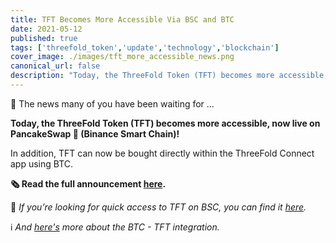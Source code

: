 ```yaml
---
title: TFT Becomes More Accessible Via BSC and BTC
date: 2021-05-12
published: true
tags: ['threefold_token','update','technology','blockchain']
cover_image: ./images/tft_more_accessible_news.png
canonical_url: false
description: "Today, the ThreeFold Token (TFT) becomes more accessible, now live on PancakseSwap."
---
```


🥁 The news many of you have been waiting for ...

**Today, the ThreeFold Token (TFT) becomes more accessible, now live on PancakeSwap 🥞 (Binance Smart Chain)!**

In addition, TFT can now be bought directly within the ThreeFold Connect app using BTC.

**🗞 Read the full announcement [here](https://threefold.io/news/post/tft_bsc_btc/).**

👀 *If you’re looking for quick access to TFT on BSC, you can find it [here](https://exchange.pancakeswap.finance/#/swap?outputCurrency=0x8f0fb159380176d324542b3a7933f0c2fd0c2bbf).*

ℹ️ *And [here's](https://wiki.threefold.io/#/threefold__threefold_connect_btc) more about the BTC - TFT integration.*
